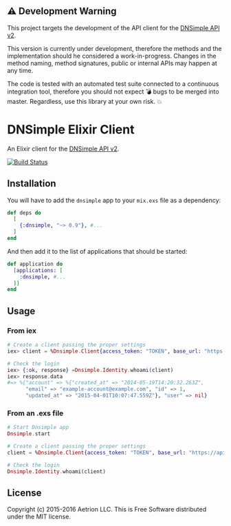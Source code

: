 ## :warning: Development Warning

This project targets the development of the API client for the [DNSimple API v2](https://developer.dnsimple.com/v2/).

This version is currently under development, therefore the methods and the implementation should he considered a work-in-progress. Changes in the method naming, method signatures, public or internal APIs may happen at any time.

The code is tested with an automated test suite connected to a continuous integration tool, therefore you should not expect :bomb: bugs to be merged into master. Regardless, use this library at your own risk. :boom:


# DNSimple Elixir Client

An Elixir client for the [DNSimple API v2](https://developer.dnsimple.com/v2/).

[![Build Status](https://travis-ci.org/dnsimple/dnsimple-elixir.svg?branch=master)](https://travis-ci.org/dnsimple/dnsimple-elixir)



## Installation

You will have to add the `dnsimple` app to your `mix.exs` file as a dependency:

```elixir
def deps do
  [
    {:dnsimple, "~> 0.9"}, #...
  ]
end
```

And then add it to the list of applications that should be started:

```elixir
def application do
  [applications: [
    :dnsimple, #...
  ]]
end
```


## Usage

### From iex

```elixir
# Create a client passing the proper settings
iex> client = %Dnsimple.Client{access_token: "TOKEN", base_url: "https://api.sandbox.dnsimple.com/"}

# Check the login
iex> {:ok, response} =Dnsimple.Identity.whoami(client)
iex> response.data
#=> %{"account" => %{"created_at" => "2014-05-19T14:20:32.263Z",
      "email" => "example-account@example.com", "id" => 1,
      "updated_at" => "2015-04-01T10:07:47.559Z"}, "user" => nil}
```


### From an .exs file

```elixir
# Start Dnsimple app
Dnsimple.start

# Create a client passing the proper settings
client = %Dnsimple.Client{access_token: "TOKEN", base_url: "https://api.sandbox.dnsimple.com/"}

# Check the login
Dnsimple.Identity.whoami(client)
```


## License

Copyright (c) 2015-2016 Aetrion LLC. This is Free Software distributed under the MIT license.

